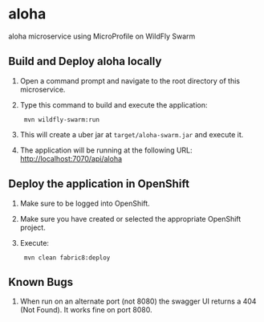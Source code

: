 # aloha
aloha microservice using MicroProfile on WildFly Swarm

Build and Deploy aloha locally
-----------------------------

1. Open a command prompt and navigate to the root directory of this microservice.
2. Type this command to build and execute the application:

        mvn wildfly-swarm:run

3. This will create a uber jar at  `target/aloha-swarm.jar` and execute it.
4. The application will be running at the following URL: <http://localhost:7070/api/aloha>

Deploy the application in OpenShift
-----------------------------------

1. Make sure to be logged into OpenShift.
2. Make sure you have created or selected the appropriate OpenShift project. 
3. Execute:

		mvn clean fabric8:deploy

Known Bugs
----------
1. When run on an alternate port (not 8080) the swagger UI returns a 404 (Not Found). It works fine on port 8080.